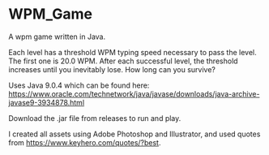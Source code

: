 # WPM_Game
A wpm game written in Java.

Each level has a threshold WPM typing speed necessary to pass the level. The first one is 20.0 WPM. After each successful level, the threshold increases until you inevitably lose. How long can you survive?

Uses Java 9.0.4 which can be found here: https://www.oracle.com/technetwork/java/javase/downloads/java-archive-javase9-3934878.html

Download the .jar file from releases to run and play.

I created all assets using Adobe Photoshop and Illustrator, and used quotes from https://www.keyhero.com/quotes/?best.
